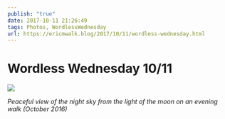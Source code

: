 ```yaml
---
publish: "true"
date: 2017-10-11 21:26:49
tags: Photos, WordlessWednesday
url: https://ericmwalk.blog/2017/10/11/wordless-wednesday.html
---
```


# Wordless Wednesday 10/11

![](https://ericmwalk.blog/uploads/2022/1af0ec9734.jpg)

*Peaceful view of the night sky from the light of the moon on an evening walk (October 2016)*
